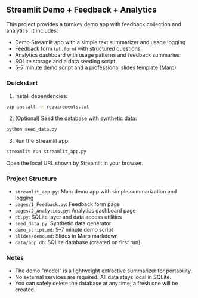 ## Streamlit Demo + Feedback + Analytics

This project provides a turnkey demo app with feedback collection and analytics. It includes:

- Demo Streamlit app with a simple text summarizer and usage logging
- Feedback form (`st.form`) with structured questions
- Analytics dashboard with usage patterns and feedback summaries
- SQLite storage and a data seeding script
- 5–7 minute demo script and a professional slides template (Marp)

### Quickstart

1. Install dependencies:

```bash
pip install -r requirements.txt
```

2. (Optional) Seed the database with synthetic data:

```bash
python seed_data.py
```

3. Run the Streamlit app:

```bash
streamlit run streamlit_app.py
```

Open the local URL shown by Streamlit in your browser.

### Project Structure

- `streamlit_app.py`: Main demo app with simple summarization and logging
- `pages/1_Feedback.py`: Feedback form page
- `pages/2_Analytics.py`: Analytics dashboard page
- `db.py`: SQLite layer and data access utilities
- `seed_data.py`: Synthetic data generator
- `demo_script.md`: 5–7 minute demo script
- `slides/demo.md`: Slides in Marp markdown
- `data/app.db`: SQLite database (created on first run)

### Notes

- The demo "model" is a lightweight extractive summarizer for portability.
- No external services are required. All data stays local in SQLite.
- You can safely delete the database at any time; a fresh one will be created.